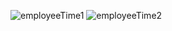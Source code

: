![employeeTime1](https://github.com/mondalsudipta/LeetCode-Practice-Solutions/assets/69045975/4eab3b3e-25d7-4334-8b6f-d837206f7aa9)
![employeeTime2](https://github.com/mondalsudipta/LeetCode-Practice-Solutions/assets/69045975/cbcc2494-2282-45c0-9795-6278d9bf4db7)
